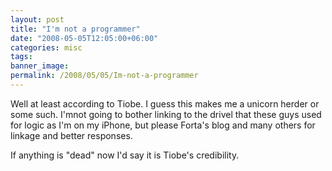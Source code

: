 ```yaml
---
layout: post
title: "I'm not a programmer"
date: "2008-05-05T12:05:00+06:00"
categories: misc 
tags: 
banner_image: 
permalink: /2008/05/05/Im-not-a-programmer
---
```


Well at least according to Tiobe. I guess this makes me a unicorn herder or some such. I'mnot going to bother linking to the drivel that these guys used for logic as I'm on my iPhone, but please Forta's blog and many others for linkage and better responses.

If anything is "dead" now I'd say it is Tiobe's credibility.